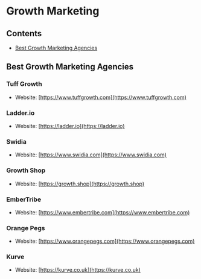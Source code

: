 # Growth Marketing

## Contents
- [Best Growth Marketing Agencies](#growth-marketing-agencies)

## Best Growth Marketing Agencies

### Tuff Growth
- Website: [https://www.tuffgrowth.com](https://www.tuffgrowth.com)

### Ladder.io
- Website: [https://ladder.io](https://ladder.io)

### Swidia
- Website: [https://www.swidia.com](https://www.swidia.com)

### Growth Shop
- Website: [https://growth.shop](https://growth.shop)

### EmberTribe
- Website: [https://www.embertribe.com](https://www.embertribe.com)

### Orange Pegs
- Website: [https://www.orangepegs.com](https://www.orangepegs.com)

### Kurve
- Website: [https://kurve.co.uk](https://kurve.co.uk)
